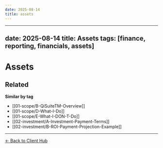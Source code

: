 ```yaml
---
date: 2025-08-14
title: assets
---
```

---
date: 2025-08-14
title: Assets
tags: [finance, reporting, financials, assets]
---
# Assets

<!-- RELATED:START -->

## Related
**Similar by tag**
- [[01-scope/B-QiSuiteTM-Overview]]
- [[01-scope/D-What-I-Do]]
- [[01-scope/E-What-I-DON-T-Do]]
- [[02-investment/A-Investment-Payment-Terms]]
- [[02-investment/B-ROI-Payment-Projection-Example]]

<!-- RELATED:END -->










---
[← Back to Client Hub](https://www.builtbyrays.com/Client-Vault/portal)